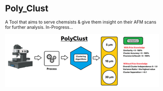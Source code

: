 # Poly_Clust

A Tool that aims to serve chemsists & give them insight on their AFM scans for further analysis. In-Progress...

![PolyClust](etc/POlyclust.png)

